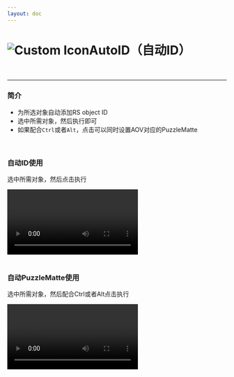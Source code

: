 ```yaml
---
layout: doc
---
```

# <span class="h1-icon"><img src="/img/RS-AutoID.webp" alt="Custom Icon"></span>AutoID（自动ID）

<br/>

---

### 简介

- 为所选对象自动添加RS object ID
- 选中所需对象，然后执行即可
- 如果配合`Ctrl`或者`Alt`，点击可以同时设置AOV对应的PuzzleMatte

<br/>


### 自动ID使用
选中所需对象，然后点击执行
<br/>

<video controls>
  <source src="/img/command-auto-id.webm" type="video/webm">
</video>

<br/>
<br/>

### 自动PuzzleMatte使用
选中所需对象，然后配合Ctrl或者Alt点击执行
<br/>

<video controls>
  <source src="/img/command-PuzzleMatte-AOV.webm" type="video/webm">
</video>

<br/>
<br/>